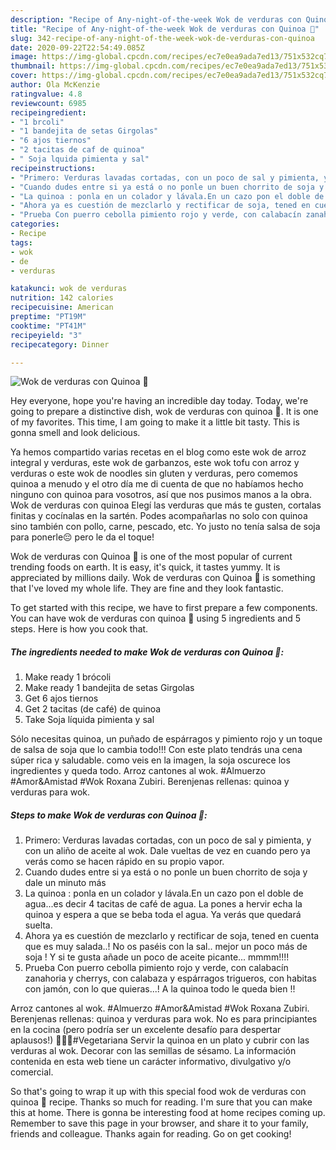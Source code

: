 ```yaml
---
description: "Recipe of Any-night-of-the-week Wok de verduras con Quinoa 🌟"
title: "Recipe of Any-night-of-the-week Wok de verduras con Quinoa 🌟"
slug: 342-recipe-of-any-night-of-the-week-wok-de-verduras-con-quinoa
date: 2020-09-22T22:54:49.085Z
image: https://img-global.cpcdn.com/recipes/ec7e0ea9ada7ed13/751x532cq70/wok-de-verduras-con-quinoa-🌟-foto-principal.jpg
thumbnail: https://img-global.cpcdn.com/recipes/ec7e0ea9ada7ed13/751x532cq70/wok-de-verduras-con-quinoa-🌟-foto-principal.jpg
cover: https://img-global.cpcdn.com/recipes/ec7e0ea9ada7ed13/751x532cq70/wok-de-verduras-con-quinoa-🌟-foto-principal.jpg
author: Ola McKenzie
ratingvalue: 4.8
reviewcount: 6985
recipeingredient:
- "1 brcoli"
- "1 bandejita de setas Girgolas"
- "6 ajos tiernos"
- "2 tacitas de caf de quinoa"
- " Soja lquida pimienta y sal"
recipeinstructions:
- "Primero: Verduras lavadas cortadas, con un poco de sal y pimienta, y con un aliño de aceite al wok. Dale vueltas de vez en cuando pero ya verás como se hacen rápido en su propio vapor."
- "Cuando dudes entre si ya está o no ponle un buen chorrito de soja y dale un minuto más"
- "La quinoa : ponla en un colador y lávala.En un cazo pon el doble de agua...es decir 4 tacitas de café de agua. La pones a hervir echa la quinoa y espera a que se beba toda el agua. Ya verás que quedará suelta."
- "Ahora ya es cuestión de mezclarlo y rectificar de soja, tened en cuenta que es muy salada..! No os paséis con la sal.. mejor un poco más de soja ! Y si te gusta añade un poco de aceite picante... mmmm!!!!"
- "Prueba Con puerro cebolla pimiento rojo y verde, con calabacín zanahoria y cherrys, con calabaza y espárragos trigueros, con habitas con jamón, con lo que quieras...! A la quinoa todo le queda bien !!"
categories:
- Recipe
tags:
- wok
- de
- verduras

katakunci: wok de verduras 
nutrition: 142 calories
recipecuisine: American
preptime: "PT19M"
cooktime: "PT41M"
recipeyield: "3"
recipecategory: Dinner

---
```



![Wok de verduras con Quinoa 🌟](https://img-global.cpcdn.com/recipes/ec7e0ea9ada7ed13/751x532cq70/wok-de-verduras-con-quinoa-🌟-foto-principal.jpg)

Hey everyone, hope you're having an incredible day today. Today, we're going to prepare a distinctive dish, wok de verduras con quinoa 🌟. It is one of my favorites. This time, I am going to make it a little bit tasty. This is gonna smell and look delicious.

Ya hemos compartido varias recetas en el blog como este wok de arroz integral y verduras, este wok de garbanzos, este wok tofu con arroz y verduras o este wok de noodles sin gluten y verduras, pero comemos quinoa a menudo y el otro día me di cuenta de que no habíamos hecho ninguno con quinoa para vosotros, así que nos pusimos manos a la obra. Wok de verduras con quinoa Elegí las verduras que más te gusten, cortalas finitas y cocínalas en la sartén. Podes acompañarlas no solo con quinoa sino también con pollo, carne, pescado, etc. Yo justo no tenía salsa de soja para ponerle😔 pero le da el toque!

Wok de verduras con Quinoa 🌟 is one of the most popular of current trending foods on earth. It is easy, it's quick, it tastes yummy. It is appreciated by millions daily. Wok de verduras con Quinoa 🌟 is something that I've loved my whole life. They are fine and they look fantastic.


To get started with this recipe, we have to first prepare a few components. You can have wok de verduras con quinoa 🌟 using 5 ingredients and 5 steps. Here is how you cook that.

<!--inarticleads1-->

##### The ingredients needed to make Wok de verduras con Quinoa 🌟:

1. Make ready 1 brócoli
1. Make ready 1 bandejita de setas Girgolas
1. Get 6 ajos tiernos
1. Get 2 tacitas (de café) de quinoa
1. Take  Soja líquida pimienta y sal


Sólo necesitas quinoa, un puñado de espárragos y pimiento rojo y un toque de salsa de soja que lo cambia todo!!! Con este plato tendrás una cena súper rica y saludable. como veis en la imagen, la soja oscurece los ingredientes y queda todo. Arroz cantones al wok. #Almuerzo #Amor&amp;Amistad #Wok Roxana Zubiri. Berenjenas rellenas: quinoa y verduras para wok. 

<!--inarticleads2-->

##### Steps to make Wok de verduras con Quinoa 🌟:

1. Primero: Verduras lavadas cortadas, con un poco de sal y pimienta, y con un aliño de aceite al wok. Dale vueltas de vez en cuando pero ya verás como se hacen rápido en su propio vapor.
1. Cuando dudes entre si ya está o no ponle un buen chorrito de soja y dale un minuto más
1. La quinoa : ponla en un colador y lávala.En un cazo pon el doble de agua...es decir 4 tacitas de café de agua. La pones a hervir echa la quinoa y espera a que se beba toda el agua. Ya verás que quedará suelta.
1. Ahora ya es cuestión de mezclarlo y rectificar de soja, tened en cuenta que es muy salada..! No os paséis con la sal.. mejor un poco más de soja ! Y si te gusta añade un poco de aceite picante... mmmm!!!!
1. Prueba Con puerro cebolla pimiento rojo y verde, con calabacín zanahoria y cherrys, con calabaza y espárragos trigueros, con habitas con jamón, con lo que quieras...! A la quinoa todo le queda bien !!


Arroz cantones al wok. #Almuerzo #Amor&amp;Amistad #Wok Roxana Zubiri. Berenjenas rellenas: quinoa y verduras para wok. No es para principiantes en la cocina (pero podría ser un excelente desafío para despertar aplausos!) 🍆🍆🍆#Vegetariana Servir la quinoa en un plato y cubrir con las verduras al wok. Decorar con las semillas de sésamo. La información contenida en esta web tiene un carácter informativo, divulgativo y/o comercial. 

So that's going to wrap it up with this special food wok de verduras con quinoa 🌟 recipe. Thanks so much for reading. I'm sure that you can make this at home. There is gonna be interesting food at home recipes coming up. Remember to save this page in your browser, and share it to your family, friends and colleague. Thanks again for reading. Go on get cooking!
